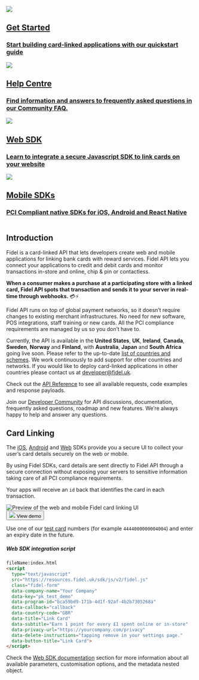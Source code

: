 <div class="row">
  <div class="column">
    <a href="/docs/getting-started" class="content" data-path="/getting-started">
      <img src="https://docs.fidel.uk/assets/images/get_started.svg" />
      <h2>Get Started</h2>
      <h3>Start building card-linked applications with our quickstart guide</h3>
    </a>
  </div>
  <div class="column">
    <a href="https://community.fidel.uk/c/Frequently-Asked-Questions" class="content">
      <img src="https://docs.fidel.uk/assets/images/help_center.svg" />
      <h2>Help Centre</h2>
      <h3>Find information and answers to frequently asked questions in our Community FAQ.</h3>
    </a>
  </div>
</div>
<div class="row">
  <div class="column">
    <a href="/docs/web-sdk" data-path="/web-sdk" class="content">
      <img src="https://docs.fidel.uk/assets/images/web_sdk.svg" />
      <h2>Web SDK</h2>
      <h3>Learn to integrate a secure Javascript SDK to link cards on your website</h3>
    </a>
  </div>
  <div class="column">
    <a href="/docs/mobile-sdks" class="content" data-path="/mobile-sdks">
      <img src="https://docs.fidel.uk/assets/images/mobile_sdk.svg" />
      <h2>Mobile SDKs</h2>
      <h3>PCI Compliant native SDKs for iOS, Android and React Native</h3>
    </a>
  </div>
</div>

## Introduction
Fidel is a card-linked API that lets developers create web and mobile applications for linking bank cards with reward services. Fidel API lets you connect your applications to credit and debit cards and monitor transactions in-store and online, chip & pin or contactless.

**When a consumer makes a purchase at a participating store with a linked card, Fidel API spots that transaction and sends it to your server in real-time through webhooks.** 💳⚡️

Fidel API runs on top of global payment networks, so it doesn’t require changes to existing merchant infrastructures. No need for new software, POS integrations, staff training or new cards. All the PCI compliance requirements are managed by us so you don’t have to.

Currently, the API is available in the **United States**, **UK**, **Ireland**, **Canada**, **Sweden**, **Norway** and **Finland**, with **Australia**, **Japan** and **South Africa** going live soon. Please refer to the up-to-date [list of countries and schemes](https://fidel.uk/products). We work continuously to add support for other countries and networks. If you would like to deploy card-linked applications in other countries please contact us at [developer@fidel.uk](mailto:developer@fidel.uk).

Check out the [API Reference](https://reference.fidel.uk) to see all available requests, code examples and response payloads.

Join our [Developer Community](https://community.fidel.uk/) for API discussions, documentation, frequently asked questions, roadmap and new features. We’re always happy to help and answer any questions. 

## Card Linking
The [iOS](/mobile-sdks/#ios), [Android](/mobile-sdks/#android) and [Web](/web-sdk) SDKs provide you a secure UI to collect your user’s card details securely on the web or mobile.

By using Fidel SDKs, card details are sent directly to Fidel API through a secure connection without exposing your servers to sensitive information taking care of all PCI compliance requirements.

Your apps will receive an `id` back that identifies the card in each transaction.

<div>
  <img
    src="https://docs.fidel.uk/assets/images/sdks_main.png"
    srcset="https://docs.fidel.uk/assets/images/sdks_main.png, https://docs.fidel.uk/assets/images/sdks_main@2x.png 2x"
    alt="Preview of the web and mobile Fidel card linking UI"
  />
</div>

<button id="link-card-button" class="with-icon" type="submit" onclick="Fidel.openForm()">
  <img src="https://docs.fidel.uk/assets/images/eye.svg" />
  <span>View demo</span>
</button>

Use one of our [test card](/cards/#testing-card-numbers) numbers (for example `4444000000004004`) and enter an expiry date in the future.

##### Web SDK integration script

```html
fileName:index.html
<script
  type="text/javascript"
  src="https://resources.fidel.uk/sdk/js/v2/fidel.js"
  class="fidel-form"
  data-company-name="Your Company"
  data-key="pk_test_demo"
  data-program-id="bca59bd9-171b-4d1f-92af-4b2b7305268a"
  data-callback="callback"
  data-country-code="GBR"
  data-title="Link Card"
  data-subtitle="Earn 1 point for every £1 spent online or in-store"
  data-privacy-url="https://yourcompany.com/privacy"
  data-delete-instructions="tapping remove in your settings page."
  data-button-title="Link Card">
</script>
```

Check the [Web SDK documentation](/web-sdk) section for more information about all available parameters, customisation options, and the metadata nested object.
